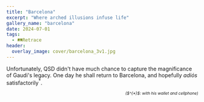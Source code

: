 ```yaml
---
title: "Barcelona"
excerpt: "Where arched illusions infuse life"
gallery_name: "barcelona"
date: 2024-07-01
tags:
  - 🛤️Retrace
header:
  overlay_image: cover/barcelona_3v1.jpg
---
```

Unfortunately, QSD didn't have much chance to capture the magnificance of Gaudi's legacy. One day he shall return to Barcelona, and hopefully *adiós* satisfactorily$^{*}$.

<p class="color_light_grey_light_opacity" style="font-size: 75%; text-align: right;font-style: italic;">($^{*}$: with his wallet and cellphone)</p>